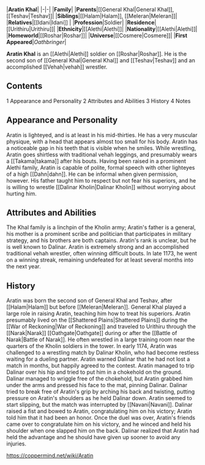 |**Aratin Khal**|
|-|-|
|**Family**|
|**Parents**|[[General Khal\|General Khal]], [[Teshav\|Teshav]]|
|**Siblings**|[[Halam\|Halam]], [[Meleran\|Meleran]]|
|**Relatives**|[[Idani\|Idani]] |
|**Profession**|Soldier|
|**Residence**|[[Urithiru\|Urithiru]]|
|**Ethnicity**|[[Alethi\|Alethi]]|
|**Nationality**|[[Alethi\|Alethi]]|
|**Homeworld**|[[Roshar\|Roshar]]|
|**Universe**|[[Cosmere\|Cosmere]]|
|**First Appeared**|*Oathbringer*|

**Aratin Khal** is an [[Alethi\|Alethi]] soldier on [[Roshar\|Roshar]]. He is the second son of [[General Khal\|General Khal]] and [[Teshav\|Teshav]] and an accomplished [[Vehah\|vehah]] wrestler.

## Contents

1 Appearance and Personality
2 Attributes and Abilities
3 History
4 Notes


## Appearance and Personality
Aratin is lighteyed, and is at least in his mid-thirties. He has a very muscular physique, with a head that appears almost too small for his body. Aratin has a noticeable gap in his teeth that is visible when he smiles. While wrestling, Aratin goes shirtless with traditional vehah leggings, and presumably wears a [[Takama\|takama]] after his bouts.
Having been raised in a prominent Alethi family, Aratin is capable of polite, formal speech with other lighteyes of a high [[Dahn\|dahn]]. He can be informal when given permission, however. His father taught him to respect but not fear his superiors, and he is willing to wrestle [[Dalinar Kholin\|Dalinar Kholin]] without worrying about hurting him.

## Attributes and Abilities
The Khal family is a linchpin of the Kholin army; Aratin's father is a general, his mother is a prominent scribe and politician that participates in military strategy, and his brothers are both captains. Aratin's rank is unclear, but he is well known to Dalinar.
Aratin is extremely strong and an accomplished traditional vehah wrestler, often winning difficult bouts. In late 1173, he went on a winning streak, remaining undefeated for at least several months into the next year.

## History
Aratin was born the second son of General Khal and Teshav, after [[Halam\|Halam]] but before [[Meleran\|Meleran]]. General Khal played a large role in raising Aratin, teaching him how to treat his superiors. Aratin presumably lived on the [[Shattered Plains\|Shattered Plains]] during the [[War of Reckoning\|War of Reckoning]] and traveled to Urithiru through the [[Narak\|Narak]] [[Oathgate\|Oathgate]] during or after the [[Battle of Narak\|Battle of Narak]]. He often wrestled in a large training room near the quarters of the Kholin soldiers in the tower.
In early 1174, Aratin was challenged to a wrestling match by Dalinar Kholin, who had become restless waiting for a dueling partner. Aratin warned Dalinar that he had not lost a match in months, but happily agreed to the contest. Aratin managed to trip Dalinar over his hip and tried to put him in a chokehold on the ground. Dalinar managed to wriggle free of the chokehold, but Aratin grabbed him under the arms and pressed his face to the mat, pinning Dalinar. Dalinar tried to break free of Aratin's grip by arching his back and twisting, putting pressure on Aratin's shoulders as he held Dalinar down. Aratin seemed to start slipping, but the match was interrupted by [[Navani\|Navani]]. Dalinar raised a fist and bowed to Aratin, congratulating him on his victory; Aratin told him that it had been an honor. Once the duel was over, Aratin's friends came over to congratulate him on his victory, and he winced and held his shoulder when one slapped him on the back. Dalinar realized that Aratin had held the advantage and he should have given up sooner to avoid any injuries.



https://coppermind.net/wiki/Aratin